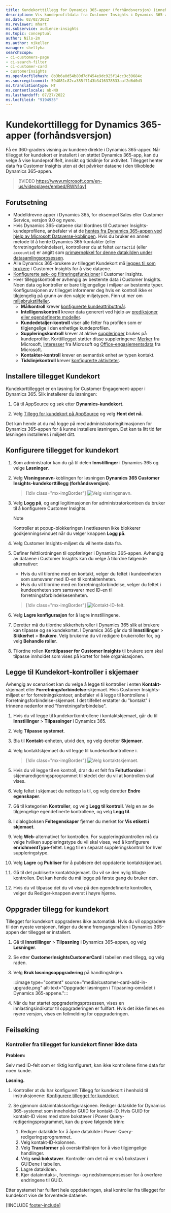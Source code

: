 ```yaml
---
title: Kundekorttillegg for Dynamics 365-apper (forhåndsversjon) (inneholder video)
description: Vis kundeprofildata fra Customer Insights i Dynamics 365-apper med dette tillegget.
ms.date: 02/02/2022
ms.reviewer: mhart
ms.subservice: audience-insights
ms.topic: conceptual
author: Nils-2m
ms.author: nikeller
manager: shellyha
searchScope:
- ci-customers-page
- ci-search-filter
- ci-customer-card
- customerInsights
ms.openlocfilehash: 8b3b6a0d54b80d7df454e9dc925f14cc3c39684c
ms.sourcegitcommit: 594081c82ca385f7143b3416378533aaf2d6d0d3
ms.translationtype: HT
ms.contentlocale: nb-NO
ms.lasthandoff: 07/27/2022
ms.locfileid: "9194935"
---
```

# <a name="customer-card-add-in-for-dynamics-365-apps-preview"></a>Kundekorttillegg for Dynamics 365-apper (forhåndsversjon)

Få en 360-graders visning av kundene direkte i Dynamics 365-apper. Når tillegget for kundekort er installert i en støttet Dynamics 365-app, kan du velge å vise kundeprofilfelt, innsikt og tidslinje for aktivitet. Tillegget henter data fra Customer Insights uten at det påvirker dataene i den tilkoblede Dynamics 365-appen.

> [!VIDEO https://www.microsoft.com/en-us/videoplayer/embed/RWN1qv]

## <a name="prerequisites"></a>Forutsetning

- Modelldrevne apper i Dynamics 365, for eksempel Sales eller Customer Service, versjon 9.0 og nyere.
- Hvis Dynamics 365-dataene skal tilordnes til Customer Insights-kundeprofilene, anbefaler vi at de [hentes fra Dynamics 365-appen ved hjelp av Microsoft Dataverse-koblingen](connect-power-query.md). Hvis du bruker en annen metode til å hente Dynamics 365-kontakter (eller forretningsforbindelser), kontrollerer du at feltet `contactid` (eller `accountid`) er angitt som [primærnøkkel for denne datakilden under datasamlingsprosessen](map-entities.md#select-primary-key-and-semantic-type-for-attributes).
- Alle Dynamics 365-brukere av tillegget Kundekort må [legges til som brukere](permissions.md) i Customer Insights for å vise dataene.
- [Konfigurerte søk- og filtreringsfunksjoner](search-filter-index.md) i Customer Insights.
- Hver tilleggskontroll er avhengig av bestemte data i Customer Insights. Noen data og kontroller er bare tilgjengelige i miljøer av bestemte typer. Konfigurasjonen av tillegget informerer deg hvis en kontroll ikke er tilgjengelig på grunn av den valgte miljøtypen. Finn ut mer om [miljøbrukstilfeller](work-with-business-accounts.md).
  - **Målkontroll** krever [konfigurerte kundeattributtmål](measures.md).
  - **Intelligenskontroll** krever data generert ved hjelp av [prediksjoner eller egendefinerte modeller](predictions-overview.md).
  - **Kundedetaljer-kontroll** viser alle felter fra profilen som er tilgjengelige i den enhetlige kundeprofilen.
  - **Suppleringskontroll** krever at aktive [suppleringer](enrichment-hub.md) brukes på kundeprofiler. Korttillegget støtter disse suppleringene: [Merker](enrichment-microsoft.md) fra Microsoft, [Interesser](enrichment-microsoft.md) fra Microsoft og [Office-engasjementsdata](enrichment-office.md) fra Microsoft.
  - **Kontakter-kontroll** krever en semantisk enhet av typen kontakt.
  - **Tidslinjekontroll** krever [konfigurerte aktiviteter](activities.md).

## <a name="install-the-customer-card-add-in"></a>Installere tillegget Kundekort

Kundekorttillegget er en løsning for Customer Engagement-apper i Dynamics 365. Slik installerer du løsningen:

1. Gå til AppSource og søk etter **Dynamics-kundekort**.

1. Velg [Tillegg for kundekort på AppSource](https://appsource.microsoft.com/product/dynamics-365/mscrm.dynamics_365_customer_insights_customer_card_addin?tab=Overview) og velg **Hent det nå**.

Det kan hende at du må logge på med administratorlegitimasjonen for Dynamics 365-appen for å kunne installere løsningen. Det kan ta litt tid før løsningen installeres i miljøet ditt.

## <a name="configure-the-customer-card-add-in"></a>Konfigurere tillegget for kundekort

1. Som administrator kan du gå til delen **Innstillinger** i Dynamics 365 og velge **Løsninger**.

1. Velg **Visningsnavn**-koblingen for løsningen **Dynamics 365 Customer Insights-kundekorttillegg (forhåndsversjon)**.

   > [!div class="mx-imgBorder"]
   > ![Velg visningsnavn.](media/select-display-name.png "Velg visningsnavn.")

1. Velg **Logg på**, og angi legitimasjonen for administratorkontoen du bruker til å konfigurere Customer Insights.

   > [!NOTE]
   > Kontroller at popup-blokkeringen i nettleseren ikke blokkerer godkjenningsvinduet når du velger knappen **Logg på**.

1. Velg Customer Insights-miljøet du vil hente data fra.

1. Definer felttilordningen til oppføringer i Dynamics 365-appen. Avhengig av dataene i Customer Insights kan du velge å tilordne følgende alternativer:
   - Hvis du vil tilordne med en kontakt, velger du feltet i kundeenheten som samsvarer med ID-en til kontaktenheten.
   - Hvis du vil tilordne med en forretningsforbindelse, velger du feltet i kundeenheten som samsvarer med ID-en til forretningsforbindelsesenheten.

   > [!div class="mx-imgBorder"]
   > ![Kontakt-ID-felt.](media/contact-id-field.png "Kontakt-ID-felt.")

1. Velg **Lagre konfigurasjon** for å lagre innstillingene.

1. Deretter må du tilordne sikkerhetsroller i Dynamics 365 slik at brukere kan tilpasse og se kundekortet. I Dynamics 365 går du til **Innstillinger** > **Sikkerhet** > **Brukere**. Velg brukerne du vil redigere brukerroller for, og velg **Behandle roller**.

1. Tilordne rollen **Korttilpasser for Customer Insights** til brukere som skal tilpasse innholdet som vises på kortet for hele organisasjonen.

## <a name="add-customer-card-controls-to-forms"></a>Legge til Kundekort-kontroller i skjemaer

Avhengig av scenarioet kan du velge å legge til kontroller i enten **Kontakt**-skjemaet eller **Forretningsforbindelse**-skjemaet. Hvis Customer Insights-miljøet er for forretningskontoer, anbefaler vi å legge til kontrollene i Forretningsforbindelse-skjemaet. I det tilfellet erstatter du "kontakt" i trinnene nedenfor med "forretningsforbindelse".

1. Hvis du vil legge til kundekortkontrollene i kontaktskjemaet, går du til **Innstillinger** > **Tilpassinger** i Dynamics 365.

1. Velg **Tilpasse systemet**.

1. Bla til **Kontakt**-enheten, utvid den, og velg deretter **Skjemaer**.

1. Velg kontaktskjemaet du vil legge til kundekortkontrollene i.

    > [!div class="mx-imgBorder"]
    > ![Velg kontaktskjemaet.](media/contact-active-forms.png "Velg kontaktskjemaet.")

1. Hvis du vil legge til en kontroll, drar du et felt fra **Feltutforsker** i skjemaredigeringsprogrammet til stedet der du vil at kontrollen skal vises.

1. Velg feltet i skjemaet du nettopp la til, og velg deretter **Endre egenskaper**.

1. Gå til kategorien **Kontroller**, og velg **Legg til kontroll**. Velg en av de tilgjengelige egendefinerte kontrollene, og velg **Legg til**.

1. I dialogboksen **Feltegenskaper** fjerner du merket for **Vis etikett i skjemaet**.

1. Velg **Web**-alternativet for kontrollen. For suppleringskontrollen må du velge hvilken suppleringstype du vil skal vises, ved å konfigurere **enrichmentType**-feltet. Legg til en separat suppleringskontroll for hver suppleringstype.

1. Velg **Lagre** og **Publiser** for å publisere det oppdaterte kontaktskjemaet.

1. Gå til det publiserte kontaktskjemaet. Du vil se den nylig tillagte kontrollen. Det kan hende du må logge på første gang du bruker den.

1. Hvis du vil tilpasse det du vil vise på den egendefinerte kontrollen, velger du Rediger-knappen øverst i høyre hjørne.

## <a name="upgrade-customer-card-add-in"></a>Oppgrader tillegg for kundekort

Tillegget for kundekort oppgraderes ikke automatisk. Hvis du vil oppgradere til den nyeste versjonen, følger du denne fremgangsmåten i Dynamics 365-appen der tillegget er installert.

1. Gå til **Innstillinger** > **Tilpasning** i Dynamics 365-appen, og velg **Løsninger**.

1. Se etter **CustomerInsightsCustomerCard** i tabellen med tillegg, og velg raden.

1. Velg **Bruk løsningsoppgradering** på handlingslinjen.

   :::image type="content" source="media/customer-card-add-in-upgrade.png" alt-text="Oppgrader løsningen i Tilpasning-området i Dynamics 365-appene.":::

1. Når du har startet oppgraderingsprosessen, vises en innlastingsindikator til oppgraderingen er fullført. Hvis det ikke finnes en nyere versjon, vises en feilmelding for oppgraderingen.

## <a name="troubleshooting"></a>Feilsøking

### <a name="controls-from-customer-card-add-in-dont-find-data"></a>Kontroller fra tillegget for kundekort finner ikke data

**Problem:**

Selv med ID-felt som er riktig konfigurert, kan ikke kontrollene finne data for noen kunde.  

**Løsning.**

1. Kontroller at du har konfigurert Tillegg for kundekort i henhold til instruksjonene: [Konfigurere tillegget for kundekort](#configure-the-customer-card-add-in)

1. Se gjennom datainntakskonfigurasjonen. Rediger datakilde for Dynamics 365-systemet som inneholder GUID for kontakt-ID. Hvis GUID for kontakt-ID vises med store bokstaver i Power Query-redigeringsprogrammet, kan du prøve følgende trinn:
    1. Rediger datakilde for å åpne datakilde i Power Query-redigeringsprogrammet.
    1. Velg kontakt-ID-kolonnen.
    1. Velg **Transformer** på overskriftslinjen for å vise tilgjengelige handlinger.
    1. Velg **små bokstaver**. Kontroller om det nå er små bokstaver i GUIDene i tabellen.
    1. Lagre datakilden.
    1. Kjør datainntaks-, forenings- og nedstrømsprosesser for å overføre endringene til GUID.

Etter systemet har fullført hele oppdateringen, skal kontroller fra tillegget for kundekort vise de forventede dataene.

[!INCLUDE [footer-include](includes/footer-banner.md)]

